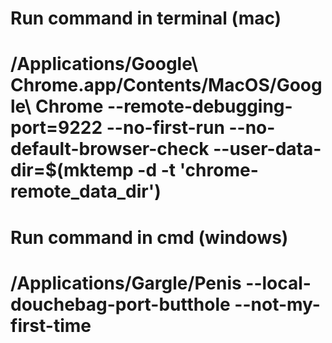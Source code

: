# Run command in terminal (mac)
# /Applications/Google\ Chrome.app/Contents/MacOS/Google\ Chrome --remote-debugging-port=9222 --no-first-run --no-default-browser-check --user-data-dir=$(mktemp -d -t 'chrome-remote_data_dir')

# Run command in cmd (windows)
# /Applications/Gargle/Penis --local-douchebag-port-butthole --not-my-first-time


